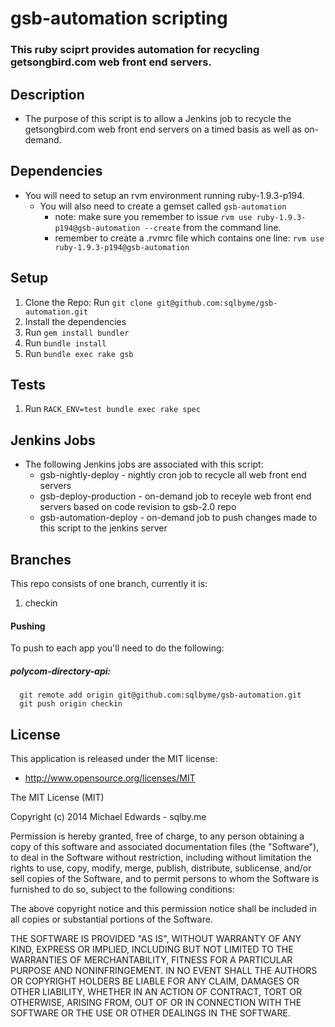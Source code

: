 # gsb-automation scripting
### This ruby sciprt provides automation for recycling getsongbird.com web front end servers.

## Description

- The purpose of this script is to allow a Jenkins job to recycle the getsongbird.com web front end servers on a timed basis as well as on-demand.

## Dependencies
* You will need to setup an rvm environment running ruby-1.9.3-p194.
  * You will also need to create a gemset called `gsb-automation`
    * note: make sure you remember to issue `rvm use ruby-1.9.3-p194@gsb-automation --create` from the command line.
    * remember to create a .rvmrc file which contains one line: `rvm use ruby-1.9.3-p194@gsb-automation`

      
## Setup
1. Clone the Repo: Run `git clone git@github.com:sqlbyme/gsb-automation.git`
2. Install the dependencies
3. Run `gem install bundler`
4. Run `bundle install`
5. Run `bundle exec rake gsb`

## Tests
1. Run `RACK_ENV=test bundle exec rake spec`

## Jenkins Jobs
* The following Jenkins jobs are associated with this script:
  * gsb-nightly-deploy - nightly cron job to recycle all web front end servers
  * gsb-deploy-production - on-demand job to receyle web front end servers based on code revision to gsb-2.0 repo
  * gsb-automation-deploy - on-demand job to push changes made to this script to the jenkins server


## Branches

This repo consists of one branch, currently it is:
  1. checkin

#### Pushing
To push to each app you'll need to do the following:

##### polycom-directory-api:
      git remote add origin git@github.com:sqlbyme/gsb-automation.git
      git push origin checkin

## License

This application is released under the MIT license:

* http://www.opensource.org/licenses/MIT

The MIT License (MIT)

Copyright (c) 2014 Michael Edwards - sqlby.me

Permission is hereby granted, free of charge, to any person obtaining a copy
of this software and associated documentation files (the "Software"), to deal
in the Software without restriction, including without limitation the rights
to use, copy, modify, merge, publish, distribute, sublicense, and/or sell
copies of the Software, and to permit persons to whom the Software is
furnished to do so, subject to the following conditions:

The above copyright notice and this permission notice shall be included in
all copies or substantial portions of the Software.

THE SOFTWARE IS PROVIDED "AS IS", WITHOUT WARRANTY OF ANY KIND, EXPRESS OR
IMPLIED, INCLUDING BUT NOT LIMITED TO THE WARRANTIES OF MERCHANTABILITY,
FITNESS FOR A PARTICULAR PURPOSE AND NONINFRINGEMENT. IN NO EVENT SHALL THE
AUTHORS OR COPYRIGHT HOLDERS BE LIABLE FOR ANY CLAIM, DAMAGES OR OTHER
LIABILITY, WHETHER IN AN ACTION OF CONTRACT, TORT OR OTHERWISE, ARISING FROM,
OUT OF OR IN CONNECTION WITH THE SOFTWARE OR THE USE OR OTHER DEALINGS IN
THE SOFTWARE.
